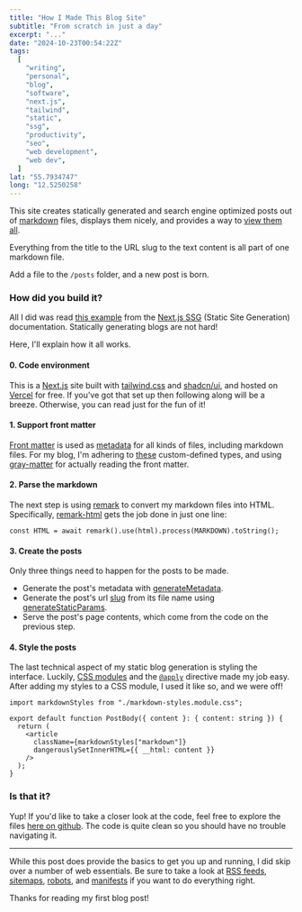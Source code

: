 ```yaml
---
title: "How I Made This Blog Site"
subtitle: "From scratch in just a day"
excerpt: "..."
date: "2024-10-23T00:54:22Z"
tags:
  [
    "writing",
    "personal",
    "blog",
    "software",
    "next.js",
    "tailwind",
    "static",
    "ssg",
    "productivity",
    "seo",
    "web development",
    "web dev",
  ]
lat: "55.7934747"
long: "12.5250258"
---
```


This site creates statically generated and search engine optimized posts out of [markdown](https://www.markdownguide.org/getting-started/) files, displays them nicely, and provides a way to [view them all](/posts).

Everything from the title to the URL slug to the text content is all part of one markdown file.

Add a file to the `/posts` folder, and a new post is born.

### How did you build it?

All I did was read [this example](https://github.com/vercel/next.js/tree/canary/examples/blog-starter) from the [Next.js SSG](https://nextjs.org/docs/pages/building-your-application/rendering/static-site-generation) (Static Site Generation) documentation. Statically generating blogs are not hard!

Here, I'll explain how it all works.

#### 0. Code environment

This is a [Next.js](https://nextjs.org/) site built with [tailwind.css](https://tailwindcss.com/) and [shadcn/ui](https://ui.shadcn.com/), and hosted on [Vercel](https://vercel.com/) for free. If you've got that set up then following along will be a breeze. Otherwise, you can read just for the fun of it!

#### 1. Support front matter

[Front matter](https://dpericich.medium.com/what-is-front-matter-and-how-is-it-used-to-create-dynamic-webpages-9d8dc053b457) is used as [metadata](https://atlan.com/what-is-metadata/) for all kinds of files, including markdown files. For my blog, I'm adhering to [these](/lib/blog/types.ts) custom-defined types, and using [gray-matter](https://www.npmjs.com/package/gray-matter) for actually reading the front matter.

#### 2. Parse the markdown

The next step is using [remark](https://www.npmjs.com/package/remark) to convert my markdown files into HTML. Specifically, [remark-html](https://www.npmjs.com/package/remark-html/v/14.0.1) gets the job done in just one line:

```
const HTML = await remark().use(html).process(MARKDOWN).toString();
```

#### 3. Create the posts

Only three things need to happen for the posts to be made.

- Generate the post's metadata with [generateMetadata](https://nextjs.org/docs/app/api-reference/functions/generate-metadata).
- Generate the post's url [slug](https://developer.mozilla.org/en-US/docs/Glossary/Slug) from its file name using [generateStaticParams](https://nextjs.org/docs/app/api-reference/functions/generate-static-params).
- Serve the post's page contents, which come from the code on the previous step.

#### 4. Style the posts

The last technical aspect of my static blog generation is styling the interface. Luckily, [CSS modules](https://nextjs.org/docs/app/building-your-application/styling) and the [`@apply`](https://tailwindcss.com/docs/functions-and-directives#apply) directive made my job easy. After adding my styles to a CSS module, I used it like so, and we were off!

```
import markdownStyles from "./markdown-styles.module.css";

export default function PostBody({ content }: { content: string }) {
  return (
    <article
      className={markdownStyles["markdown"]}
      dangerouslySetInnerHTML={{ __html: content }}
    />
  );
}
```

### Is that it?

Yup! If you'd like to take a closer look at the code, feel free to explore the files [here on github](https://github.com/plettj/plett.dev). The code is quite clean so you should have no trouble navigating it.

---

While this post does provide the basics to get you up and running, I did skip over a number of web essentials. Be sure to take a look at [RSS feeds](https://www.rssboard.org/rss-specification#whatIsRss), [sitemaps](https://www.sitemaps.org/protocol.html), [robots](https://developers.google.com/search/docs/crawling-indexing/robots/intro), and [manifests](https://developer.mozilla.org/en-US/docs/Web/Manifest) if you want to do everything right.

Thanks for reading my first blog post!
